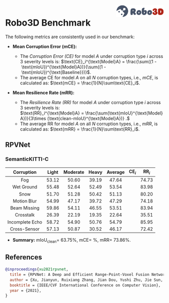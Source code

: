 <img src="../figs/logo2.png" align="right" width="30%">

# Robo3D Benchmark

The following metrics are consistently used in our benchmark:

- **Mean Corruption Error (mCE):**
  - The *Corruption Error (CE)* for model $A$ under corruption type $i$ across 3 severity levels is:
  $\text{CE}_i^{\text{Model}A} = \frac{\sum((1 - \text{mIoU})^{\text{Model}A})}{\sum((1 - \text{mIoU})^{\text{Baseline}})}$.
  - The average CE for model $A$ on all $N$ corruption types, i.e., *mCE*, is calculated as: $\text{mCE} = \frac{1}{N}\sum\text{CE}_i$.
  
- **Mean Resilience Rate (mRR):**
  - The *Resilience Rate (RR)* for model $A$ under corruption type $i$ across 3 severity levels is:
  $\text{RR}_i^{\text{Model}A} = \frac{\sum(\text{mIoU}^{\text{Model}A})}{3\times (\text{clean-mIoU}^{\text{Model}A})} .$
  - The average RR for model $A$ on all $N$ corruption types, i.e., *mRR*, is calculated as: $\text{mRR} = \frac{1}{N}\sum\text{RR}_i$.


## RPVNet

### SemanticKITTI-C
| Corruption      | Light | Moderate | Heavy | Average | $\text{CE}_i$ | $\text{RR}_i$ |
| :-------------: | :---: | :------: | :---: | :-----: | :-----------: | :-----------: |
| Fog             | 53.12 | 50.60 | 39.19 | 47.64 | | 74.73 |
| Wet Ground      | 55.48 | 52.64 | 52.49 | 53.54 | | 83.98 |
| Snow            | 51.70 | 51.28 | 50.42 | 51.13 | | 80.20 |
| Motion Blur     | 54.99 | 47.17 | 39.72 | 47.29 | | 74.18 |
| Beam Missing    | 59.86 | 54.11 | 46.55 | 53.51 | | 83.94 |
| Crosstalk       | 26.39 | 22.19 | 19.35 | 22.64 | | 35.51 |
| Incomplete Echo | 58.72 | 54.90 | 50.76 | 54.79 | | 85.95 |
| Cross-Sensor    | 57.13 | 50.87 | 30.52 | 46.17 | | 72.42 |

- **Summary:** $\text{mIoU}_{\text{clean}} =$ 63.75%, $\text{mCE} =$ %, $\text{mRR} =$ 73.86%.


## References

```bib
@inproceedings{xu2021rpvnet,
  title = {RPVNet: A Deep and Efficient Range-Point-Voxel Fusion Network for LiDAR Point Cloud Segmentation},
  author = {Xu, Jianyun, Ruixiang Zhang, Jian Dou, Yushi Zhu, Jie Sun, and Shiliang Pu},
  booktitle = {IEEE/CVF International Conference on Computer Vision},
  year = {2021},
}
```
